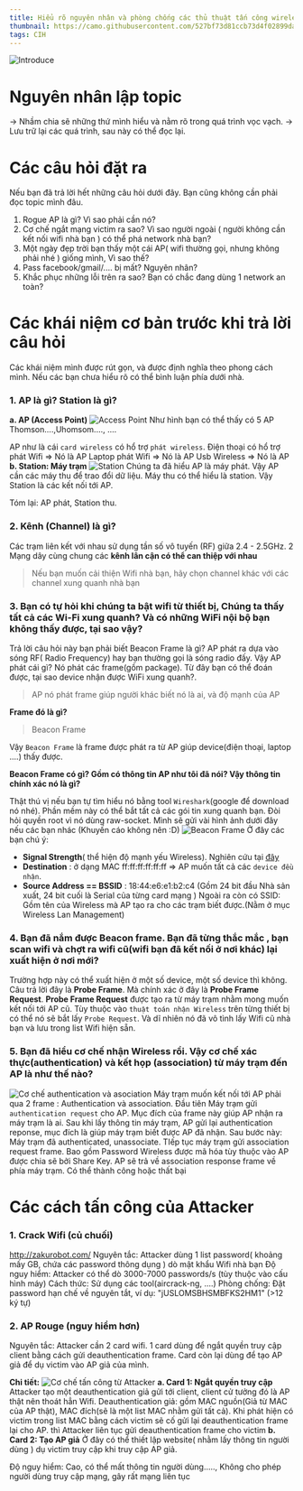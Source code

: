 ```yaml
---
title: Hiểu rõ nguyên nhân và phòng chống các thủ thuật tấn công wireless
thumbnail: https://camo.githubusercontent.com/527bf73d81ccb73d4f02899da1958f821a5c170a/68747470733a2f2f736f7068726f6e2e6769746875622e696f2f77696669706869736865722f6469616772616d2e6a7067
tags: CIH
---
```

![Introduce](https://camo.githubusercontent.com/527bf73d81ccb73d4f02899da1958f821a5c170a/68747470733a2f2f736f7068726f6e2e6769746875622e696f2f77696669706869736865722f6469616772616d2e6a7067)
# Nguyên nhân lập topic
-> Nhầm chia sẽ những thứ mình hiểu và nằm rõ trong quá trình vọc vạch.
-> Lưu trữ lại các quá trình, sau này có thể đọc lại.
# Các câu hỏi đặt ra
Nếu bạn đã trả lời hết những câu hỏi dưới đây. Bạn cũng không cần phải đọc topic mình đâu.
1.  Rogue AP là gì? Vì sao phải cần nó?
2.  Cơ chế ngắt mạng victim ra sao? Vì sao người ngoài ( người không cần kết nối wifi nhà bạn ) có thể phá network nhà bạn?
3.  Một ngày đẹp trời bạn thấy một cái AP( wifi thường gọi, nhưng không phải nhé ) giống mình, Vì sao thế?
4.  Pass facebook/gmail/.... bị mất? Nguyên nhân?
5.  Khắc phục những lỗi trên ra sao? Bạn có chắc đang dùng 1 network an toàn?
# Các khái niệm cơ bản trước khi trả lời câu hỏi
Các khái niệm mình được rút gọn, và được định nghĩa theo phong cách mình. Nếu các bạn chưa hiểu rõ có thể bình luận phía dưới nhà.

### 1. AP là gì? Station là gì?
  **a. AP (Access Point)**
  ![Access Point](https://support.zen.co.uk/kb/uploads/Images/Network/Windows7/Wireless/select_network.jpg)
  Như hình bạn có thể thấy có 5 AP Thomson....,Uhomsom...., ....

  AP như là cái `card wireless` có hổ trợ `phát wireless`.
  Điện thoại có hổ trợ phát Wifi => Nó là AP
  Laptop phát Wifi => Nó là AP
  Usb Wireless => Nó là AP
  **b. Station: Máy trạm**
  ![Station](/images/Station.png)
  Chúng ta đã hiểu AP là máy phát. Vậy AP cần các máy thu để trao đổi dữ liệu.
  Máy thu có thể hiểu là station.
  Vậy Station là các kết nối tới AP.

  Tóm lại: AP phát, Station thu.
### 2. Kênh (Channel) là gì?
  Các trạm liên kết với nhau sử dụng tần số vô tuyến (RF) giữa 2.4 - 2.5GHz.
  2 Mạng dây cùng chung các **kênh lân cận có thể can thiệp với nhau**

  >Nếu bạn muốn cải thiện Wifi nhà bạn, hãy chọn channel khác với các channel xung quanh nhà bạn



### 3. Bạn có tự hỏi khi chúng ta bật wifi từ thiết bị, Chúng ta thấy tất cả các Wi-Fi xung quanh? Và có những WiFi nội bộ bạn không thấy được, tại sao vậy?

  Trả lời câu hỏi này bạn phải biết Beacon Frame là gì?
  AP phát ra dựa vào sóng RF( Radio Frequency) hay bạn thường gọi là sóng radio đấy. Vậy AP phát cái gì?
  Nó phát các frame(gồm package). Từ đây bạn có thể đoán được, tại sao device nhận được WiFi xung quanh?.
  > AP nó phát frame giúp người khác biết nó là ai, và độ mạnh của AP

  **Frame đó là gì?**
  > Beacon Frame

  Vậy `Beacon Frame` là frame được phát ra từ AP giúp device(điện thoại, laptop ....) thấy được.

  **Beacon Frame có gì? Gồm có thông tin AP như tôi đã nói? Vậy thông tin chính xác nó là gì?**

  Thật thú vị nếu bạn tự tìm hiểu nó bằng tool `Wireshark`(google để download nó nhé). Phần mềm này có thể bắt tất cả các gói tin xung quanh bạn. Đòi hỏi quyền root vì nó dùng raw-socket.
  Mình sẽ gửi vài hình ảnh dưới đây nếu các bạn nhác (Khuyến cáo không nên :D)
  ![Beacon Frame](/images/Beacon-Frame.png)
  Ở đây các bạn chú ý:
  + **Signal Strength**( thể hiện độ mạnh yếu Wireless). Nghiên cứu tại [đây](https://support.metageek.com/hc/en-us/articles/201955754-Understanding-WiFi-Signal-Strength)
  + **Destination** : ở dạng MAC ff:ff:ff:ff:ff:ff => AP muốn tất cả các `device đều nhận`.             
  + **Source Address == BSSID** : 18:44:e6:e1:b2:c4 (Gồm 24 bit đầu Nhà sản xuất, 24 bit cuối là Serial của từng card mạng )
  Ngoài ra còn có SSID: Gồm tên của Wireless mà AP tạo ra cho các trạm biết được.(Nằm ở mục Wireless Lan Management)

### 4. Bạn đã nắm được Beacon frame. Bạn đã từng thắc mắc , bạn scan wifi và chợt ra wifi cũ(wifi bạn đã kết nối ở nơi khác) lại xuất hiện ở nơi mới?

  Trường hợp này có thể xuất hiện ở một số device, một số device thì không.
  Câu trả lời đây là **Probe Frame**. Mà chính xác ở đây là **Probe Frame Request**.
  **Probe Frame Request** được tạo ra từ máy trạm nhằm mong muốn kết nối tới AP cũ.
  Tùy thuộc vào `thuật toán nhận Wireless` trên từng thiết bị có thể  nó sẽ bắt lấy `Probe Request`. Và dĩ nhiên nó đã vô tình lấy Wifi cũ nhà bạn và lưu trong list Wifi hiện sẵn.

### 5. Bạn đã hiểu cơ chế nhận Wireless rồi. Vậy cơ chế xác thực(authentication) và kết họp (association) từ máy trạm đến AP là như thế nào?

  ![Cơ chế authentication và asociation](/images/auuthentication_wireless.png)
  Máy trạm muốn kết nối tới AP phải qua 2 frame : Authentication và association.
  Đầu tiên Máy trạm gửi `authentication request` cho AP. Mục đích của frame này giúp AP nhận ra máy trạm là ai.
  Sau khi lấy thông tin máy trạm, AP gửi lại authentication reponse, mục đích là giúp máy trạm biết được AP đã nhận.
  Sau bước này: Máy trạm đã authenticated, unassociate.
  TIếp tục máy trạm gửi association request frame. Bao gồm Password Wireless được mã hóa tùy thuộc vào AP được chia sẽ bởi Share Key.
  AP sẽ trả về association response frame về phía máy trạm. Có thể thành công hoặc thất bại

# Các cách tấn công của Attacker

### 1. Crack Wifi (củ chuối)
http://zakurobot.com/
  Nguyên tắc: Attacker dùng 1 list password( khoảng mấy GB, chứa các password thông dụng ) dò mật khẩu Wifi nhà bạn
  Độ nguy hiểm: Attacker có thể dò 3000-7000 passwords/s (tùy thuộc vào cấu hình máy)
  Cách thức: Sử dụng các tool(aircrack-ng, ....)
  Phòng chống: Đặt password hạn chế về nguyên tắt, ví dụ: "jUSLOMSBHSMBFKS2HM1" (>12 ký tự)

### 2. AP Rouge (nguy hiểm hơn)
  Nguyên tắc: Attacker cần 2 card wifi. 1 card dùng để ngắt quyền truy cập client bằng cách gửi deauthentication frame. Card còn lại dùng để tạo AP giả để dụ victim vào AP giả của mình.

  **Chi tiết:**
  ![Cơ chế tấn công từ Attacker](/images/ap-rouge-principle.png)
  **a. Card 1: Ngắt quyền truy cập**
    Attacker tạo một deauthentication giả gửi tới client, client cử tưởng đó là AP thật nên thoát hẳn Wifi.
    Deauthentication giả: gồm MAC nguồn(Giả từ MAC của AP thật), MAC đích(sẽ là một list MAC nhằm gửi tất cả).
    Khi phát hiện có victim trong list MAC bằng cách victim sẽ cố gửi lại deauthentication frame lại cho AP. thì Attacker liên tục gửi deauthentication frame cho victim
  **b. Card 2: Tạo AP giả**
    Ở đây có thể thiết lập website( nhằm lấy thông tin người dùng ) dụ victim truy cập khi truy cập AP giả.


  Độ nguy hiểm: Cao, có thể mất thông tin người dùng....., Không cho phép người dùng truy cập mạng, gây rất mạng liên tục









  <!-- [Link](https://mrncciew.com/2014/10/10/802-11-mgmt-authentication-frame/) -->
